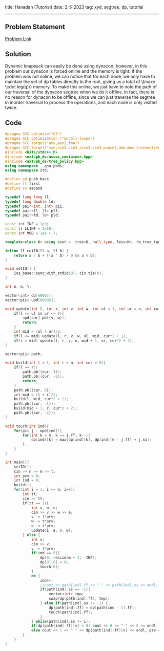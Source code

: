 title: Hanadan (Tutorial)
date: 2-5-2023
tag: xyd, segtree, dp, tutorial

---

## Problem Statement

[Problem Link](https://contest.xinyoudui.com/contest/37/problem/175)

## Solution

Dynamic knapsack can easily be done using dynacon, however, in this problem our dynacon is forced online and the memory is tight. If the problem was not online, we can notice that for each node, we only have to maintain the set of dp tables directly to the root, giving us a total of \\(maxv \\cdot log(q)\\) memory. To make this online, we just have to note the path of our traversal of the dynacon segtree when we do it offline. In fact, there is no reason for dynacon to be offline, since we can just traverse the segtree in inorder traversal to process the operations, and each node is only visited twice. 

## Code

```c++
#pragma GCC optimize("O3")
#pragma GCC optimization ("unroll-loops")
#pragma GCC target("avx,avx2,fma")
#pragma GCC target("sse,sse2,sse3,ssse3,sse4,popcnt,abm,mmx,tune=native")
#include <bits/stdc++.h>
#include <ext/pb_ds/assoc_container.hpp>
#include <ext/pb_ds/tree_policy.hpp>
using namespace __gnu_pbds;
using namespace std;

#define pb push_back
#define ff first
#define ss second

typedef long long ll;
typedef long double ld;
typedef pair<int, int> pii;
typedef pair<ll, ll> pll;
typedef pair<ld, ld> pld;

const int INF = 1e9;
const ll LLINF = 1e18;
const int MOD = 1e9 + 7;

template<class K> using sset =  tree<K, null_type, less<K>, rb_tree_tag, tree_order_statistics_node_update>;

inline ll ceil0(ll a, ll b) {
    return a / b + ((a ^ b) > 0 && a % b);
}

void setIO() {
    ios_base::sync_with_stdio(0); cin.tie(0);
}

int n, m, t;

vector<int> dp[60005];
vector<pii> upd[60005];

void update(int l, int r, int v, int w, int ul = 1, int ur = n, int cur = 0){
    if(l <= ul && ur <= r){
        upd[cur].pb({v, w});
        return;
    }
    int mid = (ul + ur)/2;
    if(l <= mid) update(l, r, v, w, ul, mid, cur*2 + 1);
    if(r > mid) update(l, r, v, w, mid + 1, ur, cur*2 + 2);
}

vector<pii> path;

void build(int l = 1, int r = n, int cur = 0){
    if(l == r){
        path.pb({cur, l});
        path.pb({cur, -2});
        return;
    }
    path.pb({cur, 0});
    int mid = (l + r)/2;
    build(l, mid, cur*2 + 1);
    path.pb({cur, -1});
    build(mid + 1, r, cur*2 + 2);
    path.pb({cur, -2});
}

void touch(int ind){
    for(pii j : upd[ind]){
        for(int k = m; k >= j.ff; k--){
            dp[ind][k] = max(dp[ind][k], dp[ind][k - j.ff] + j.ss);
        }
    }
}

int main(){
    setIO();
    cin >> n >> m >> t;
    int prv = 0;
    int ind = 0;
    build();
    for(int i = 1; i <= n; i++){
        int tt;
        cin >> tt;
        if(tt == 1){
            int v, w, e;
            cin >> v >> w >> e;
            v -= t*prv;
            w -= t*prv;
            e -= t*prv;
            update(i, e, v, w);
        } else {
            int v;
            cin >> v;
            v -= t*prv;
            if(ind == 0){
                dp[0].resize(m + 1, -INF);
                dp[0][0] = 0; 
                touch(0);
            }
            do {
                ind++;
                //cout << path[ind].ff << " " << path[ind].ss << endl;
                if(path[ind].ss == -2){
                    vector<int> tmp;
                    swap(dp[path[ind].ff], tmp);
                } else if(path[ind].ss != -1) {
                    dp[path[ind].ff] = dp[path[ind - 1].ff];
                    touch(path[ind].ff);
                }
            } while(path[ind].ss != i);
            if(dp[path[ind].ff][v] < 0) cout << 0 << " " << 0 << endl, prv = 0;
            else cout << 1 << " " << dp[path[ind].ff][v] << endl, prv = dp[path[ind].ff][v] ^ 1;
        }
    }
}
```